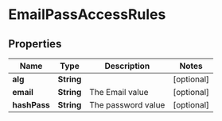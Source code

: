 

# EmailPassAccessRules

## Properties

Name | Type | Description | Notes
------------ | ------------- | ------------- | -------------
**alg** | **String** |  |  [optional]
**email** | **String** | The Email value |  [optional]
**hashPass** | **String** | The password value |  [optional]



